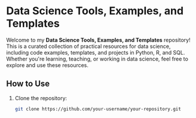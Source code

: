 # Data Science Tools, Examples, and Templates

Welcome to my **Data Science Tools, Examples, and Templates** repository! This is a curated collection of practical resources for data science, including code examples, templates, and projects in Python, R, and SQL. Whether you're learning, teaching, or working in data science, feel free to explore and use these resources.

## How to Use
1. Clone the repository:
   ```bash
   git clone https://github.com/your-username/your-repository.git
